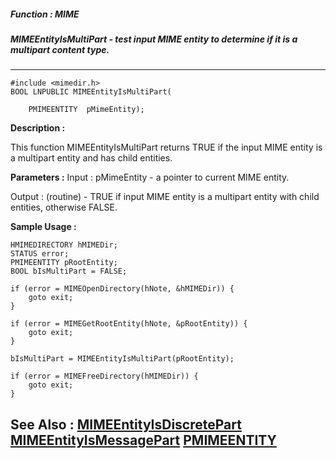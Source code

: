 ##### Function : MIME
##### MIMEEntityIsMultiPart - test input MIME entity to determine if it is a multipart content type.

---
```
#include <mimedir.h>
BOOL LNPUBLIC MIMEEntityIsMultiPart(

	PMIMEENTITY  pMimeEntity);
```
**Description :**

This function MIMEEntityIsMultiPart returns TRUE if the input MIME entity is a 
multipart entity and has child entities.


**Parameters :**
Input :
pMimeEntity  -  a pointer to current MIME entity.

Output :
(routine)  -  TRUE if input MIME entity is a multipart entity with child entities, otherwise FALSE.




**Sample Usage :**
```
HMIMEDIRECTORY hMIMEDir;
STATUS error;
PMIMEENTITY pRootEntity;
BOOL bIsMultiPart = FALSE;

if (error = MIMEOpenDirectory(hNote, &hMIMEDir)) {
	goto exit;
}

if (error = MIMEGetRootEntity(hNote, &pRootEntity)) {
	goto exit;
}

bIsMultiPart = MIMEEntityIsMultiPart(pRootEntity);

if (error = MIMEFreeDirectory(hMIMEDir)) {
	goto exit;
}

```
**See Also :**
[MIMEEntityIsDiscretePart](/domino-c-api-docs/reference/Func/MIMEEntityIsDiscretePart)
[MIMEEntityIsMessagePart](/domino-c-api-docs/reference/Func/MIMEEntityIsMessagePart)
[PMIMEENTITY](/domino-c-api-docs/reference/Data/PMIMEENTITY)
---
